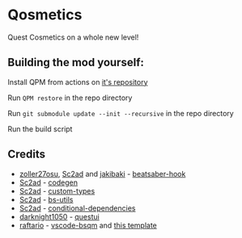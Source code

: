 # Qosmetics

Quest Cosmetics on a whole new level!

## Building the mod yourself:
  Install QPM from actions on [it's repository](https://github.com/sc2ad/QuestPackageManager)

  Run `QPM restore` in the repo directory
  
  Run `git submodule update --init --recursive` in the repo directory

  Run the build script
## Credits

* [zoller27osu](https://github.com/zoller27osu), [Sc2ad](https://github.com/Sc2ad) and [jakibaki](https://github.com/jakibaki) - [beatsaber-hook](https://github.com/sc2ad/beatsaber-hook)
* [Sc2ad](https://github.com/Sc2ad) - [codegen](https://github.com/sc2ad/BeatSaber-Quest-Codegen)
* [Sc2ad](https://github.com/Sc2ad) - [custom-types](https://github.com/sc2ad/Il2CppQuestTypePatching)
* [Sc2ad](https://github.com/Sc2ad) - [bs-utils](https://github.com/sc2ad/QuestBS-Utils)
* [Sc2ad](https://github.com/Sc2ad) - [conditional-dependencies](https://github.com/sc2ad/ConditionalDependencies)
* [darknight1050](https://github.com/darknight1050) - [questui](https://github.com/darknight1050/questui)
* [raftario](https://github.com/raftario) - [vscode-bsqm](https://github.com/raftario/vscode-bsqm) and [this template](https://github.com/raftario/bmbf-mod-template)

